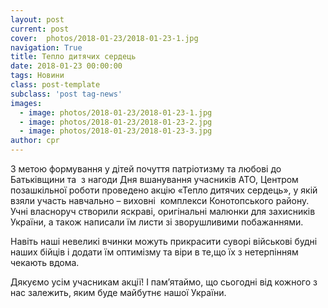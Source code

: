 ```yaml
---
layout: post
current: post
cover:  photos/2018-01-23/2018-01-23-1.jpg
navigation: True
title: Тепло дитячих сердець
date: 2018-01-23 00:00:00
tags: Новини
class: post-template
subclass: 'post tag-news'
images:
  - image: photos/2018-01-23/2018-01-23-1.jpg
  - image: photos/2018-01-23/2018-01-23-2.jpg
  - image: photos/2018-01-23/2018-01-23-3.jpg
author: cpr
---
```


З метою формування у дітей почуття патріотизму та любові до Батьківщини та  з нагоди Дня вшанування учасників АТО, Центром позашкільної роботи проведено акцію «Тепло дитячих сердець», у якій взяли участь навчально – виховні  комплекси Конотопського району. Учні власноруч створили яскраві, оригінальні малюнки для захисників України, а також написали їм листи зі зворушливими побажаннями.

Навіть наші невеликі вчинки можуть прикрасити суворі військові будні наших бійців і додати їм оптимізму та віри в те,що їх з нетерпінням чекають вдома.

Дякуємо усім учасникам акції! І пам’ятаймо, що сьогодні від кожного з нас залежить, яким буде майбутнє нашої України.
